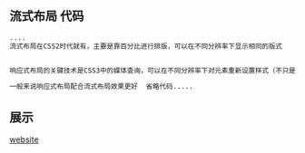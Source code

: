 ## 流式布局 代码

```html
....
流式布局在CSS2时代就有，主要是靠百分比进行排版，可以在不同分辨率下显示相同的版式


响应式布局的关键技术是CSS3中的媒体查询，可以在不同分辨率下对元素重新设置样式（不只是尺寸），在不同屏幕下可以显示不同版式

一般来说响应式布局配合流式布局效果更好  省略代码.....
```

##  展示

[website](http://site.dearmsdan.com/work/页面布局/流式布局/float圣杯布局.html ':include :type=iframe width=100% height=400px')

